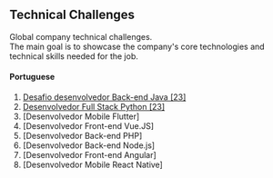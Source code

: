 ## Technical Challenges

Global company technical challenges.<br>
The main goal is to showcase the company's core technologies and technical skills needed for the job.

#### Portuguese

1. [Desafio desenvolvedor Back-end Java [23]](java-challenge-developer/challenge-java-developer-22.md)
2. [Desenvolvedor Full Stack Python [23]](python-challenge-developer/challenge-pyhton-developer-22.md)
3. [Desenvolvedor Mobile Flutter]
4. [Desenvolvedor Front-end Vue.JS]
5. [Desenvolvedor Back-end PHP]
6. [Desenvolvedor Back-end Node.js]
7. [Desenvolvedor Front-end Angular]
8. [Desenvolvedor Mobile React Native]